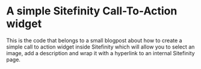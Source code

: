 A simple Sitefinity Call-To-Action widget
============================

This is the code that belongs to a small blogpost about how to create a simple call to action widget inside Sitefinity which will allow you to select an image, add a description and wrap it with a hyperlink to an internal Sitefinity page.
